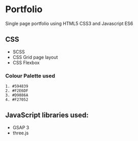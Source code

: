 # **Portfolio**

Single page portfolio using HTML5 CSS3 and Javascript ES6

## CSS 
* SCSS
* CSS Grid page layout
* CSS Flexbox

### Colour Palette used
```
1. #594839
2. #F2E6DF
3. #D9886A
4. #F27052
```

## JavaScript libraries used:
* GSAP 3
* three.js